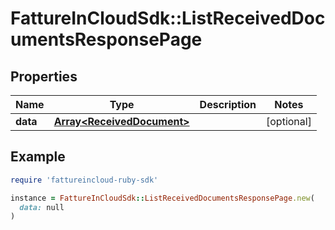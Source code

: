 # FattureInCloudSdk::ListReceivedDocumentsResponsePage

## Properties

| Name | Type | Description | Notes |
| ---- | ---- | ----------- | ----- |
| **data** | [**Array&lt;ReceivedDocument&gt;**](ReceivedDocument.md) |  | [optional] |

## Example

```ruby
require 'fattureincloud-ruby-sdk'

instance = FattureInCloudSdk::ListReceivedDocumentsResponsePage.new(
  data: null
)
```

